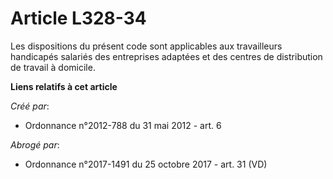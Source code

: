 # Article L328-34

Les dispositions du présent code sont applicables aux travailleurs handicapés salariés des entreprises adaptées et des
centres de distribution de travail à domicile.

**Liens relatifs à cet article**

_Créé par_:

  - Ordonnance n°2012-788 du 31 mai 2012 - art. 6

_Abrogé par_:

  - Ordonnance n°2017-1491 du 25 octobre 2017 - art. 31 (VD)
